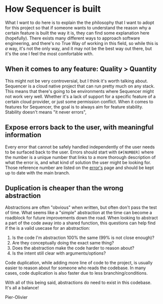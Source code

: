 # How Sequencer is built

What I want to do here is to explain the the philosophy that I want to adopt for this project so that if someone wants to understand the reason why a certain feature is built the way it is, they can find some explanation here (hopefully). There exists many different ways to approach software engineering, and there's no True Way of working in this field, so while this is _a_ way, it's not the only way, and it may not be the best way out there, but it's the one I feel the most comfortable with.

## When it comes to any feature: Quality > Quantity

This might not be very controversial, but I think it's worth talking about. Sequencer is a cloud native project that can run pretty much on any stack. This means that there's going to be environments where Sequencer might not work very well. Whether it's a lack of support for a specific feature of a certain cloud provider, or just some permission conflict. When it comes to features for Sequencer, the goal is to always aim for feature stability. Stability doesn't means "it never errors", 

## Expose errors back to the user, with meaningful information

Every error that cannot be safely handled independently of the user needs to be surfaced back to the user. Errors should start with `E#[NUMBER]` where the number is a unique number that links to a more thorough description of what the error is, and what kind of solution the user might be looking for. Those reference number are listed on the [error's](./docs/errors.md) page and should be kept up to date with the main branch.

## Duplication is cheaper than the wrong abstraction

Abstractions are often "obvious" when written, but often don't pass the test of time. What seems like a "simple" abstraction at the time can become a roadblock for future improvements down the road. When looking to abstract a part of the code away into a shared function, this questions can help find if the is a valid usecase for an abstraction:

1. Is the code I'm abstraction 100% the same (99% is not close enough)?
2. Are they conceptually doing the exact same thing?
3. Does the abstraction make the code harder to reason about?
4. Is the intent still clear with arguments/options?

Code duplication, while adding more line of code to the project, is usually easier to reason about for someone who reads the codebase. In many cases, code duplication is also faster due to less branching/conditions.

With all of this being said, abstractions do need to exist in this codebase. It's all a balance!


Pier-Olivier